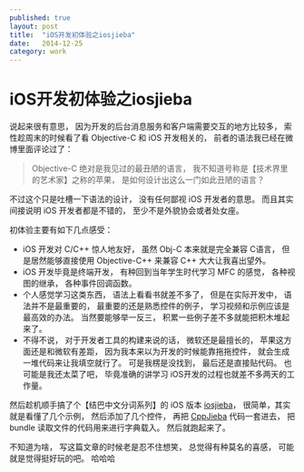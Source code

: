 ```yaml
---
published: true
layout: post
title:  "iOS开发初体验之iosjieba"
date:   2014-12-25
category: work
---
```


# iOS开发初体验之iosjieba

说起来很有意思，
因为开发的后台消息服务和客户端需要交互的地方比较多，
索性趁周末的时候看了看 Objective-C 和 iOS 开发相关的，
前者的语法我已经在微博里面评论过了：

> Objective-C 绝对是我见过的最丑陋的语言， 
我不知道号称是【技术界里的艺术家】之称的苹果， 
是如何设计出这么一门如此丑陋的语言？

不过这个只是吐槽一下语法的设计，
没有任何鄙视 iOS 开发者的意思。
而且其实间接说明 iOS 开发者都是不错的，
至少不是外貌协会或者处女座。

初体验主要有如下几点感受：

- iOS 开发对 C/C++ 惊人地友好，
虽然 Obj-C 本来就是完全兼容 C语言，
但是居然能够直接使用 Objective-C++ 来兼容 C++ 大大让我喜出望外。
- iOS 开发毕竟是终端开发，
有种回到当年学生时代学习 MFC 的感觉，
各种视图的继承，
各种事件回调函数。
- 个人感觉学习这类东西，
语法上看看书就差不多了，
但是在实际开发中，
语法并不是最重要的，
最重要的还是熟悉控件的例子，
学习视频和示例应该是最高效的办法。
当然要能够举一反三，
积累一些例子差不多就能把积木堆起来了。
- 不得不说，
对于开发者工具的构建来说的话，
微软还是最擅长的，
苹果这方面还是和微软有差距，
因为我本来以为开发的时候能靠拖拖控件，
就会生成一堆代码来让我填空就行了。
可是我楞是没找到，
最后还是直接贴代码。
也可能是我还太菜了吧，
毕竟准确的讲学习 iOS开发的过程也就差不多两天的工作量。

然后趁机顺手搞了个【结巴中文分词系列】的 iOS 版本 [iosjieba]，
很简单，其实就是看懂了几个示例，
然后添加了几个控件，
再把 [CppJieba] 代码一套进去，
把 bundle 读取文件的代码用来进行字典载入。
然后就跑起来了。

不知道为啥，
写这篇文章的时候老是忍不住想笑，
总觉得有种莫名的喜感，
可能就是觉得挺好玩的吧。
哈哈哈

[iosjieba]:https://github.com/yanyiwu/iosjieba
[CppJieba]:https://github.com/yanyiwu/cppjieba
